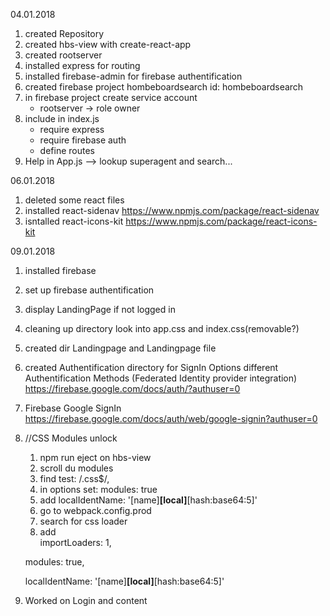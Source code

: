 04.01.2018
1. created Repository
2. created hbs-view with create-react-app
3. created rootserver
  4. installed express for routing
  5. installed firebase-admin for firebase authentification
6. created firebase project hombeboardsearch id: hombeboardsearch
7. in firebase project create service account
      - rootserver -> role owner
8. include in index.js
    - require express
    - require firebase auth
    - define routes
9. Help in App.js --> lookup superagent and search...

06.01.2018
1. deleted some react files
2. installed react-sidenav https://www.npmjs.com/package/react-sidenav
3. isntalled react-icons-kit https://www.npmjs.com/package/react-icons-kit

09.01.2018
1. installed firebase
2. set up firebase authentification
3. display LandingPage if not logged in
4. cleaning up directory look into app.css and index.css(removable?)
5. created dir Landingpage and Landingpage file
7. created Authentification directory for SignIn Options
different Authentification Methods (Federated Identity provider integration)
https://firebase.google.com/docs/auth/?authuser=0
6. Firebase Google SignIn https://firebase.google.com/docs/auth/web/google-signin?authuser=0
7. //CSS Modules unlock
      1. npm run eject on hbs-view
      2. scroll du modules
      3. find test: /\.css$/,
      4. in options set:
      modules: true
      5. add
      localIdentName: '[name]__[local]__[hash:base64:5]'
      6. go to webpack.config.prod
      7. search for css loader
      8. add	                  
      importLoaders: 1,

      modules: true,

      localIdentName: '[name]__[local]__[hash:base64:5]'
      
  8. Worked on Login and content
